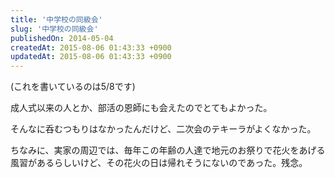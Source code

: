 ```yaml
---
title: '中学校の同級会'
slug: '中学校の同級会'
publishedOn: 2014-05-04
createdAt: 2015-08-06 01:43:33 +0900
updatedAt: 2015-08-06 01:43:33 +0900
---
```

(これを書いているのは5/8です)

成人式以来の人とか、部活の恩師にも会えたのでとてもよかった。

そんなに呑むつもりはなかったんだけど、二次会のテキーラがよくなかった。

ちなみに、実家の周辺では、毎年この年齢の人達で地元のお祭りで花火をあげる風習があるらしいけど、その花火の日は帰れそうにないのであった。残念。
